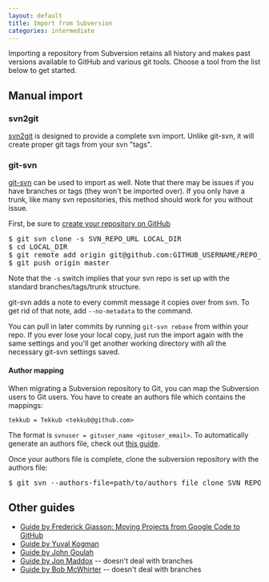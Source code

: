 ```yaml
---
layout: default
title: Import from Subversion
categories: intermediate
---
```


<p class="intro">Importing a repository from Subversion retains all
history and makes past versions available to GitHub and various git tools.
Choose a tool from the list below to get started.
</p>

Manual import
-------------

### svn2git

[svn2git](http://github.com/nirvdrum/svn2git) is designed to provide a complete svn import.  Unlike git-svn, it will create proper git tags from your svn "tags".

### git-svn

[git-svn](http://www.kernel.org/pub/software/scm/git/docs/git-svn.html) can be used to import as well.  Note that there may be issues if you have branches or tags (they won't be imported over).  If you only have a trunk, like many svn repositories, this method should work for you without issue.

First, be sure to [create your repository on GitHub](http://github.com/repositories/new)

<pre class="terminal">$ git svn clone -s SVN_REPO_URL LOCAL_DIR
$ cd LOCAL_DIR
$ git remote add origin git@github.com:GITHUB_USERNAME/REPO_NAME.git
$ git push origin master</pre>

Note that the `-s` switch implies that your svn repo is set up with the standard branches/tags/trunk structure.

git-svn adds a note to every commit message it copies over from svn. To get rid of that note, add `--no-metadata` to the command.

You can pull in later commits by running `git-svn rebase` from within your repo.  If you ever lose your local copy, just run the import again with the same settings and you'll get another working directory with all the necessary git-svn settings saved.

#### Author mapping

When migrating a Subversion repository to Git, you can map the Subversion users to Git users. You have to create an authors file which contains the mappings:

    tekkub = Tekkub <tekkub@github.com>

The format is `svnuser = gituser_name <gituser_email>`.  To automatically generate an authors file, check out [this guide](http://technicalpickles.com/posts/creating-a-svn-authorsfile-when-migrating-from-subversion-to-git/).

Once your authors file is complete, clone the subversion repository with the authors file:

<pre class="terminal">$ git svn --authors-file=path/to/authors_file clone SVN_REPO_URL LOCAL_DIR</pre>

Other guides
------------

* [Guide by Frederick Giasson: Moving Projects from Google Code to GitHub](http://fgiasson.com/blog/index.php/2011/11/21/moving-projects-from-google-code-to-github/)
* [Guide by Yuval Kogman](http://blog.woobling.org/2009/06/git-svn-abandon.html)
* [Guide by John Goulah](http://blog.johngoulah.com/2009/11/migrating-svn-to-git)
* [Guide by Jon Maddox](http://www.simplisticcomplexity.com/2008/03/05/cleanly-migrate-your-subversion-repository-to-a-git-repository/) -- doesn't deal with branches
* [Guide by Bob McWhirter](http://www.fnokd.com/2008/08/20/mirroring-svn-repository-to-github) -- doesn't deal with branches
